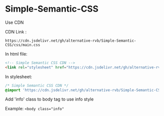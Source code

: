 # Simple-Semantic-CSS

Use CDN

CDN Link :

```https://cdn.jsdelivr.net/gh/alternative-rvb/Simple-Semantic-CSS/css/main.css```

In html file:

```html
<!-- Simple Semantic CSS CDN -->
<link rel="stylesheet" href="https://cdn.jsdelivr.net/gh/alternative-rvb/Simple-Semantic-CSS/css{version}/main.css">
```
In stylesheet:

```css
/* Simple Semantic CSS CDN */
@import 'https://cdn.jsdelivr.net/gh/alternative-rvb/Simple-Semantic-CSS/css{version}/main.css';
```

Add 'info' class to body tag to use info style

Example: `<body class="info" `
